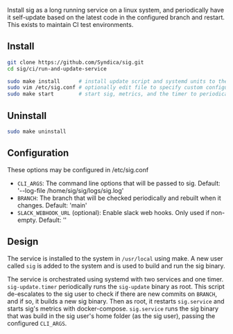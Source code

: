 Install sig as a long running service on a linux system, and periodically have it self-update based on the latest code in the configured branch and restart. This exists to maintain CI test environments.

## Install

```bash
git clone https://github.com/Syndica/sig.git
cd sig/ci/run-and-update-service

sudo make install      # install update script and systemd units to the system
sudo vim /etc/sig.conf # optionally edit file to specify custom configuration
sudo make start        # start sig, metrics, and the timer to periodically update sig
```

## Uninstall

```bash
sudo make uninstall
```

## Configuration

These options may be configured in /etc/sig.conf

- `CLI_ARGS`: The command line options that will be passed to sig. Default: '--log-file /home/sig/sig/logs/sig.log'
- `BRANCH`: The branch that will be checked periodically and rebuilt when it changes. Default: 'main'
- `SLACK_WEBHOOK_URL` (optional): Enable slack web hooks. Only used if non-empty. Default: ''

## Design

The service is installed to the system in `/usr/local` using make. A new user called `sig` is added to the system and is used to build and run the sig binary.

The service is orchestrated using systemd with two services and one timer. `sig-update.timer` periodically runs the `sig-update` binary as root. This script de-escalates to the sig user to check if there are new commits on `BRANCH`, and if so, it builds a new sig binary. Then as root, it restarts `sig.service` and starts sig's metrics with docker-compose. `sig.service` runs the sig binary that was build in the sig user's home folder (as the sig user), passing the configured `CLI_ARGS`.
